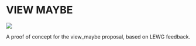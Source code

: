 # VIEW MAYBE #

![](https://github.com/steve-downey/view_maybe/actions/workflows/ci.yml/badge.svg)

A proof of concept for the view_maybe proposal, based on LEWG feedback.
